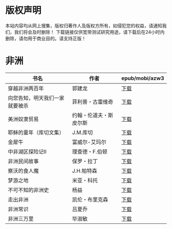 # 版权声明

本站内容均从网上搜集，版权归著作人及版权方所有，如侵犯您的权益，请通知我们，我们将会及时删除！ 下载链接仅供宽带测试研究用途，请下载后在24小时内删除，请勿用于商业目的。请支持正版！

# 非洲

| 书名 | 作者 | epub/mobi/azw3 |
| --- | --- | --- |
| 穿越非洲两百年 | 郭建龙 | [下载](https://url89.ctfile.com/f/31084289-1357004452-fd0c14?p=8866) |
| 向您告知，明天我们一家就要被杀 | 菲利普・古雷维奇 | [下载](https://url89.ctfile.com/f/31084289-1357003192-ccdfef?p=8866) |
| 美洲奴隶贸易 | 约翰・伦道夫・斯皮尔斯 | [下载](https://url89.ctfile.com/f/31084289-1356996619-c30f76?p=8866) |
| 耶稣的童年（库切文集） | J.M.库切 | [下载](https://url89.ctfile.com/f/31084289-1356995413-aa1656?p=8866) |
| 金犀牛 | 富威尔-艾玛尔 | [下载](https://url89.ctfile.com/f/31084289-1357051084-29d3c1?p=8866) |
| 中非湖区探险记Ⅱ | 理查德・F.伯顿 | [下载](https://url89.ctfile.com/f/31084289-1357046923-a553c3?p=8866) |
| 非洲民间故事 | 保罗・拉丁 | [下载](https://url89.ctfile.com/f/31084289-1357046212-6c1ced?p=8866) |
| 察沃的食人魔 | J.H.帕特森 | [下载](https://url89.ctfile.com/f/31084289-1357044652-ec17b3?p=8866) |
| 梦游之地 | 米亚・科托 | [下载](https://url89.ctfile.com/f/31084289-1357028986-63cce9?p=8866) |
| 不可不知的非洲史 | 杨益 | [下载](https://url89.ctfile.com/f/31084289-1357019659-a63c03?p=8866) |
| 走出非洲 | 凯伦・布里克森 | [下载](https://url89.ctfile.com/f/31084289-1357014577-f2fe26?p=8866) |
| 非洲常识 | 吕夏乔 | [下载](https://url89.ctfile.com/f/31084289-1357010038-6ab9e8?p=8866) |
| 非洲三万里 | 毕淑敏 | [下载](https://url89.ctfile.com/f/31084289-1357006354-c9d153?p=8866) |
